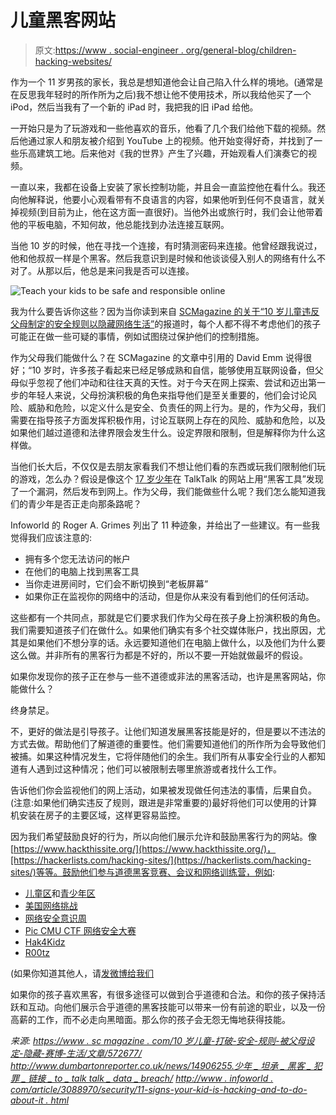 # 儿童黑客网站

> 原文:[https://www . social-engineer . org/general-blog/children-hacking-websites/](https://www.social-engineer.org/general-blog/children-hacking-websites/)

作为一个 11 岁男孩的家长，我总是想知道他会让自己陷入什么样的境地。(通常是在反思我年轻时的所作所为之后)我不想让他不使用技术，所以我给他买了一个 iPod，然后当我有了一个新的 iPad 时，我把我的旧 iPad 给他。

一开始只是为了玩游戏和一些他喜欢的音乐，他看了几个我们给他下载的视频。然后他通过家人和朋友被介绍到 YouTube 上的视频。他开始变得好奇，并找到了一些乐高建筑工地。后来他对《我的世界》产生了兴趣，开始观看人们演奏它的视频。

一直以来，我都在设备上安装了家长控制功能，并且会一直监控他在看什么。我还向他解释说，他要小心观看带有不良语言的内容，如果他听到任何不良语言，就关掉视频(到目前为止，他在这方面一直很好)。当他外出或旅行时，我们会让他带着他的平板电脑，不知何故，他总能找到办法连接互联网。

当他 10 岁的时候，他在寻找一个连接，有时猜测密码来连接。他曾经跟我说过，他和他叔叔一样是个黑客。然后我意识到是时候和他谈谈侵入别人的网络有什么不对了。从那以后，他总是来问我是否可以连接。

![Teach your kids to be safe and responsible online](../Images/b774d03a06413bd7616cbd95f6dbb070.png)

我为什么要告诉你这些？因为当你读到来自 [SCMagazine 的关于“10 岁儿童违反父母制定的安全规则以隐藏网络生活”](https://www.scmagazine.com/10-year-olds-break-safety-rules-set-by-parents-to-hide-cyber-lives/article/572677/)的报道时，每个人都不得不考虑他们的孩子可能正在做一些可疑的事情，例如试图绕过保护他们的控制措施。

作为父母我们能做什么？在 SCMagazine 的文章中引用的 David Emm 说得很好；“10 岁时，许多孩子看起来已经足够成熟和自信，能够使用互联网设备，但父母似乎忽视了他们冲动和往往天真的天性。对于今天在网上探索、尝试和迈出第一步的年轻人来说，父母扮演积极的角色来指导他们是至关重要的，他们会讨论风险、威胁和危险，以定义什么是安全、负责任的网上行为。是的，作为父母，我们需要在指导孩子方面发挥积极作用，讨论互联网上存在的风险、威胁和危险，以及如果他们越过道德和法律界限会发生什么。设定界限和限制，但是解释你为什么这样做。

当他们长大后，不仅仅是去朋友家看我们不想让他们看的东西或玩我们限制他们玩的游戏，怎么办？假设是像这个 [17 岁少年](https://www.bbc.com/news/uk-37990246)在 TalkTalk 的网站上用“黑客工具”发现了一个漏洞，然后发布到网上。作为父母，我们能做些什么呢？我们怎么能知道我们的青少年是否正走向那条路呢？

Infoworld 的 Roger A. Grimes 列出了 11 种迹象，并给出了一些建议。有一些我觉得我们应该注意的:

*   拥有多个您无法访问的帐户
*   在他们的电脑上找到黑客工具
*   当你走进房间时，它们会不断切换到“老板屏幕”
*   如果你正在监视你的网络中的活动，但是你从来没有看到他们的任何活动。

这些都有一个共同点，那就是它们要求我们作为父母在孩子身上扮演积极的角色。我们需要知道孩子们在做什么。如果他们确实有多个社交媒体账户，找出原因，尤其是如果他们不想分享的话。永远要知道他们在电脑上做什么，以及他们为什么要这么做。并非所有的黑客行为都是不好的，所以不要一开始就做最坏的假设。

如果你发现你的孩子正在参与一些不道德或非法的黑客活动，也许是黑客网站，你能做什么？

终身禁足。

不，更好的做法是引导孩子。让他们知道发展黑客技能是好的，但是要以不违法的方式去做。帮助他们了解道德的重要性。他们需要知道他们的所作所为会导致他们被捕。如果这种情况发生，它将伴随他们的余生。我们所有从事安全行业的人都知道有人遇到过这种情况；他们可以被限制去哪里旅游或者找什么工作。

告诉他们你会监视他们的网上活动，如果被发现做任何违法的事情，后果自负。(注意:如果他们确实违反了规则，跟进是非常重要的)最好将他们可以使用的计算机安装在房子的主要区域，这样更容易监控。

因为我们希望鼓励良好的行为，所以向他们展示允许和鼓励黑客行为的网站。像[https://www.hackthissite.org/](https://www.hackthissite.org/)，[https://hackerlists.com/hacking-sites/](https://hackerlists.com/hacking-sites/)等等。鼓励他们参与道德黑客竞赛、会议和网络训练营，例如:

*   [儿童区](https://www.social-engineer.org/sevillage-def-con/the-sectf4kids/)和[青少年区](https://www.social-engineer.org/sevillage-def-con/the-sectf4teens/)
*   [美国网络挑战](https://www.uscyberchallenge.org/)
*   [网络安全意识周](https://csaw.engineering.nyu.edu/)
*   [Pic CMU CTF 网络安全大赛](https://picoctf.com/)
*   [Hak4Kidz](http://www.hak4kidz.com/)
*   [R00tz](https://r00tz.org/)

(如果你知道其他人，请[发微博给我们](https://twitter.com/SocEngineerInc)

如果你的孩子喜欢黑客，有很多途径可以做到合乎道德和合法。和你的孩子保持活跃和互动。向他们展示合乎道德的黑客技能可以带来一份有前途的职业，以及一份高薪的工作，而不必走向黑暗面。那么你的孩子会无怨无悔地获得技能。

*来源:*
*[https://www . sc magazine . com/10 岁儿童-打破-安全-规则-被父母设定-隐藏-赛博-生活/文章/572677/](https://www.scmagazine.com/10-year-olds-break-safety-rules-set-by-parents-to-hide-cyber-lives/article/572677/)*
*[http://www.dumbartonreporter.co.uk/news/14906255.少年 _ 坦承 _ 黑客 _ 犯罪 _ 链接 _ to _ talk talk _ data _ breach/](https://www.bbc.com/news/uk-37990246)*
*[http://www . infoworld . com/article/3088970/security/11-signs-your-kid-is-hacking-and-to-do-about-it . html](http://www.infoworld.com/article/3088970/security/11-signs-your-kid-is-hacking-and-what-to-do-about-it.html)*